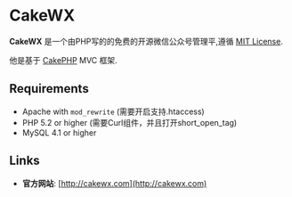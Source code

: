 # CakeWX

**CakeWX** 是一个由PHP写的的免费的开源微信公众号管理平,遵循 [MIT License](https://github.com/niancode/CakeWX/blob/master/LICENSE).

他是基于 [CakePHP](http://www.cakephp.org) MVC 框架.

## Requirements
  * Apache with `mod_rewrite` (需要开启支持.htaccess)
  * PHP 5.2 or higher (需要Curl组件，并且打开short_open_tag)
  * MySQL 4.1 or higher

## Links

  * **官方网站**: [http://cakewx.com](http://cakewx.com)
